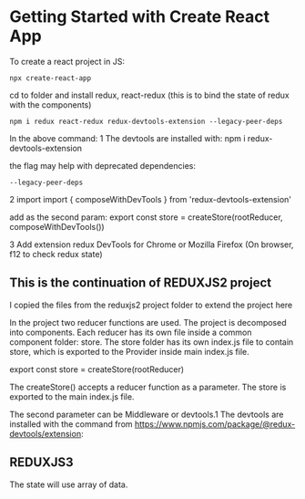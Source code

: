 # Getting Started with Create React App

To create a react project in JS:
```
npx create-react-app 
```

cd to folder and install redux, react-redux (this is to bind the state of redux with the components)

```
npm i redux react-redux redux-devtools-extension --legacy-peer-deps
```
In the above command:
1 The devtools are installed with:
npm i redux-devtools-extension

the flag may help with deprecated dependencies:
```
--legacy-peer-deps
```

2 import 
import { composeWithDevTools } from 'redux-devtools-extension'

add as the second param:
export const store = createStore(rootReducer, composeWithDevTools())


3 Add extension redux DevTools for Chrome or Mozilla Firefox
(On browser, f12 to check redux state)



## This is the continuation of REDUXJS2 project
I copied the files from the reduxjs2 project folder 
to extend the project here

In the project two reducer functions are used. The project is decomposed into components. 
Each reducer has its own file inside a common component folder: store. The store folder has its own index.js file to contain store, which is exported to the Provider inside main index.js file. 


export const store = createStore(rootReducer)

The createStore() accepts a reducer function as a parameter.
The store is exported to the main index.js file.

The second parameter can be Middleware or devtools.1
The devtools are installed with the command from 
https://www.npmjs.com/package/@redux-devtools/extension:



## REDUXJS3
The state will use array of data.

